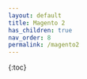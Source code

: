 ```yaml
---
layout: default
title: Magento 2
has_children: true
nav_order: 8
permalink: /magento2
---
```


{:toc}
